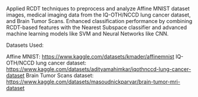 Applied RCDT techniques to preprocess and analyze Affine MNIST dataset images, medical imaging data from the IQ-OTH/NCCD lung cancer dataset, and Brain Tumor Scans. Enhanced classification performance by combining RCDT-based features with the Nearest Subspace
classifier and advanced machine learning models like SVM and Neural Networks like CNN.


Datasets Used:

Affine MNIST: https://www.kaggle.com/datasets/kmader/affinemnist
IQ-OTH/NCCD lung cancer dataset: https://www.kaggle.com/datasets/adityamahimkar/iqothnccd-lung-cancer-dataset
Brain Tumor Scans dataset: https://www.kaggle.com/datasets/masoudnickparvar/brain-tumor-mri-dataset
